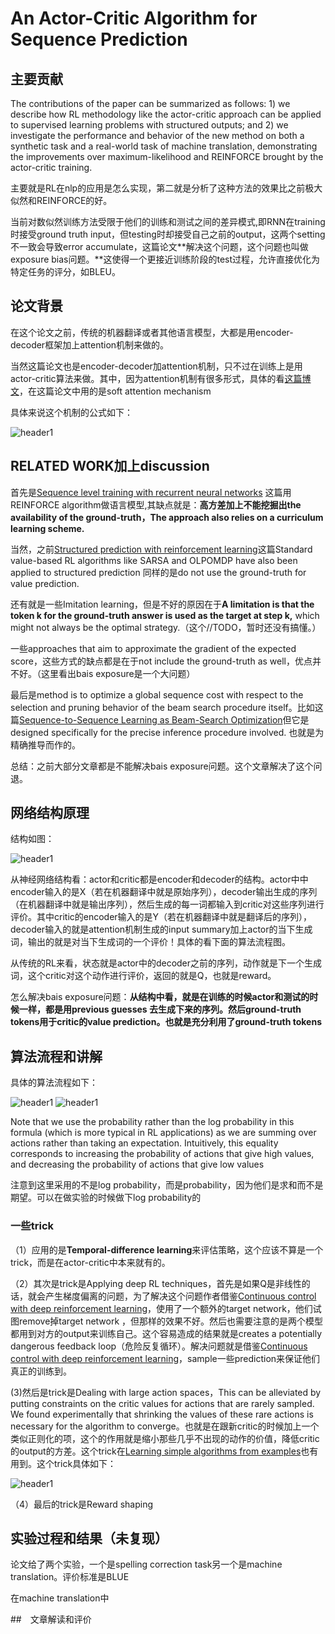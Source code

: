 # An Actor-Critic Algorithm for Sequence Prediction


## 主要贡献

The contributions of the paper can be summarized as follows: 1) we describe how RL methodology like the actor-critic approach can be applied to supervised learning problems with structured outputs; and 2) we investigate the performance and behavior of the new method on both a synthetic task and a real-world task of machine translation, demonstrating the improvements over maximum-likelihood and REINFORCE brought by the actor-critic training.

主要就是RL在nlp的应用是怎么实现，第二就是分析了这种方法的效果比之前极大似然和REINFORCE的好。

当前对数似然训练方法受限于他们的训练和测试之间的差异模式,即RNN在training时接受ground truth input，但testing时却接受自己之前的output，这两个setting不一致会导致error accumulate，这篇论文**解决这个问题，这个问题也叫做exposure bias问题。**这使得一个更接近训练阶段的test过程，允许直接优化为特定任务的评分，如BLEU。

## 论文背景

在这个论文之前，传统的机器翻译或者其他语言模型，大都是用encoder-decoder框架加上attention机制来做的。

当然这篇论文也是encoder-decoder加attention机制，只不过在训练上是用actor-critic算法来做。其中，因为attention机制有很多形式，具体的看[这篇博文](https://yzhihao.github.io/machine%20learning/2017/05/06/Encoder-Decoder%E6%A1%86%E6%9E%B6.html)，在这篇论文中用的是soft attention mechanism

具体来说这个机制的公式如下：

<img src="{{ site.img_path }}/Machine Learning/An_Actor_Critic_Algorithm3.png" alt="header1" style="height:auto!important;width:auto%;max-width:1020px;"/>


## RELATED WORK加上discussion


首先是[Sequence level training with recurrent neural networks](https://arxiv.org/pdf/1511.06732.pdf) 这篇用REINFORCE algorithm做语言模型,其缺点就是：**高方差加上不能挖掘出the availability of the ground-truth，The approach also relies on a curriculum learning scheme.**

当然，之前[Structured prediction with reinforcement learning](http://citeseerx.ist.psu.edu/viewdoc/download?doi=10.1.1.323.8169&rep=rep1&type=pdf)这篇Standard value-based RL algorithms like SARSA and OLPOMDP have also been applied to structured prediction 同样的是do not use the ground-truth for value prediction.

还有就是一些Imitation learning，但是不好的原因在于**A limitation is that the token k for the ground-truth answer is used as the target at step k,** which might not always be the optimal strategy.（这个//TODO，暂时还没有搞懂。）

一些approaches that aim to approximate the gradient of the expected score，这些方式的缺点都是在于not include the ground-truth as well，优点并不好。（这里看出bais exposure是一个大问题）

最后是method is to optimize a global sequence cost with respect to the selection and pruning behavior of the beam search procedure itself。比如这篇[Sequence-to-Sequence Learning as Beam-Search Optimization](https://arxiv.org/abs/1606.02960)但它是designed specifically for the precise inference procedure involved. 也就是为精确推导而作的。

总结：之前大部分文章都是不能解决bais exposure问题。这个文章解决了这个问退。

## 网络结构原理

结构如图：

<img src="{{ site.img_path }}/Machine Learning/An_Actor_Critic_Algorithm.png" alt="header1" style="height:auto!important;width:auto%;max-width:1020px;"/>

从神经网络结构看：actor和critic都是encoder和decoder的结构。actor中中encoder输入的是X（若在机器翻译中就是原始序列），decoder输出生成的序列（在机器翻译中就是输出序列），然后生成的每一词都输入到critic对这些序列进行评价。其中critic的encoder输入的是Y（若在机器翻译中就是翻译后的序列），decoder输入的就是attention机制生成的input summary加上actor的当下生成词，输出的就是对当下生成词的一个评价！具体的看下面的算法流程图。

从传统的RL来看，状态就是actor中的decoder之前的序列，动作就是下一个生成词，这个critic对这个动作进行评价，返回的就是Q，也就是reward。

怎么解决bais exposure问题：**从结构中看，就是在训练的时候actor和测试的时候一样，都是用previous guesses 去生成下来的序列。然后ground-truth tokens用于critic的value prediction。也就是充分利用了ground-truth tokens**


## 算法流程和讲解


具体的算法流程如下：

<img src="{{ site.img_path }}/Machine Learning/An_Actor_Critic_Algorithm1.png" alt="header1" style="height:auto!important;width:auto%;max-width:1020px;"/>

<img src="{{ site.img_path }}/Machine Learning/An_Actor_Critic_Algorithm2.png" alt="header1" style="height:auto!important;width:auto%;max-width:1020px;"/>

Note that we use the probability rather than the log probability in this formula (which is more typical in RL applications) as we are summing over actions rather than taking an expectation. Intuitively, this equality corresponds to increasing the probability of actions that give high values, and decreasing the probability of actions that give low values

注意到这里采用的不是log probability，而是probability，因为他们是求和而不是期望。可以在做实验的时候做下log probability的



### 一些trick

（1）应用的是**Temporal-difference learning**来评估策略，这个应该不算是一个trick，而是在actor-critic中本来就有的。

（2）其次是trick是Applying deep RL techniques，首先是如果Q是非线性的话，就会产生梯度偏离的问题，为了解决这个问题作者借鉴[Continuous control with deep reinforcement learning](https://arxiv.org/abs/1509.02971)，使用了一个额外的target network，他们试图remove掉target network ，但那样的效果不好。然后也需要注意的是两个模型都用到对方的output来训练自己。这个容易造成的结果就是creates a potentially dangerous feedback loop（危险反复循环）。解决问题就是借鉴[Continuous control with deep reinforcement learning](https://arxiv.org/abs/1509.02971)，sample一些prediction来保证他们真正的训练到。

(3)然后是trick是Dealing with large action spaces，This can be alleviated by putting constraints on the critic values for actions that are rarely sampled. We found experimentally that shrinking the values of these rare actions is necessary for the algorithm to converge。也就是在跟新critic的时候加上一个类似正则化的项，这个的作用就是缩小那些几乎不出现的动作的价值，降低critic的output的方差。这个trick在[Learning simple algorithms from examples](https://arxiv.org/abs/1511.07275)也有用到。这个trick具体如下：

<img src="{{ site.img_path }}/Machine Learning/An_Actor_Critic_Algorithm5.png" alt="header1" style="height:auto!important;width:auto%;max-width:1020px;"/>


（4）最后的trick是Reward shaping


## 实验过程和结果（未复现）

论文给了两个实验，一个是spelling correction task另一个是machine translation。评价标准是BLUE


在machine translation中


##　文章解读和评价












